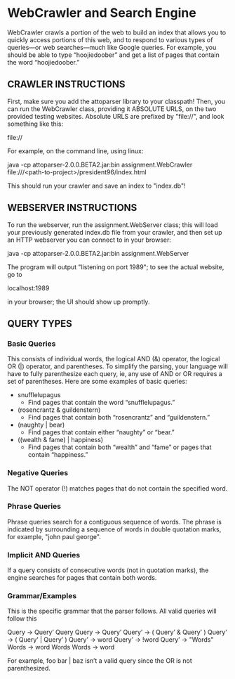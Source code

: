 # WebCrawler and Search Engine

WebCrawler crawls a portion of the web to build an index that allows you to quickly access portions of this web, and to respond
to various types of queries—or web searches—much like Google queries. For example, you should be able to type
“hoojiedoober” and get a list of pages that contain the word “hoojiedoober.”

## CRAWLER INSTRUCTIONS

First, make sure you add the attoparser library to your classpath! Then, you can run the WebCrawler
class, providing it ABSOLUTE URLS, on the two provided testing websites. Absolute URLS are prefixed
by "file://", and look something like this:

file://<absolute-path-to-file>

For example, on the command line, using linux:

java -cp attoparser-2.0.0.BETA2.jar:bin assignment.WebCrawler file:///\<path-to-project\>/president96/index.html

This should run your crawler and save an index to "index.db"!

## WEBSERVER INSTRUCTIONS

To run the webserver, run the assignment.WebServer class; this will load your previously generated
index.db file from your crawler, and then set up an HTTP webserver you can connect to in your
browser:

java -cp attoparser-2.0.0.BETA2.jar:bin assignment.WebServer

The program will output "listening on port 1989"; to see the actual website, go to

localhost:1989

in your browser; the UI should show up promptly.

## QUERY TYPES

### Basic Queries

This consists of individual words, the logical AND (&) operator, the logical OR (|) operator, and parentheses. To simplify the parsing, your language will have to fully parenthesize each query, ie, any use of AND or OR requires a set of parentheses. Here are some examples of basic queries:
- snufflelupagus
  - Find pages that contain the word “snufflelupagus.”
- (rosencrantz & guildenstern)
  - Find pages that contain both “rosencrantz” and “guildenstern.”
- (naughty | bear)
  - Find pages that contain either “naughty” or “bear.”
- ((wealth & fame) | happiness)
  - Find pages that contain both “wealth” and “fame” or pages that contain “happiness.”

### Negative Queries

The NOT operator (!) matches pages that do not contain the specified word.

### Phrase Queries

Phrase queries search for a contiguous sequence of words. The phrase is indicated by surrounding a sequence of words in double quotation marks, for example, "john paul george".

### Implicit AND Queries

If a query consists of consecutive words (not in quotation marks), the engine searches for pages that contain both words. 

### Grammar/Examples 

This is the specific grammar that the parser follows. All valid queries will follow this 

Query → Query’ Query
Query → Query’
Query’ → ( Query’ & Query’ )
Query’ → ( Query’ | Query’ )
Query’ → word
Query’ → !word
Query’ → "Words"
Words → word Words
Words → word

For example, foo bar | baz isn’t a valid query since the OR is not parenthesized.
